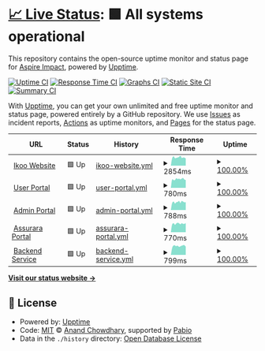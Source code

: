 # [📈 Live Status](https://Aspire-Impact.github.io/upptime-monitor): <!--live status--> **🟩 All systems operational**

This repository contains the open-source uptime monitor and status page for [Aspire Impact](https://Aspire-Impact.github.io/upptime-monitor), powered by [Upptime](https://github.com/upptime/upptime).

[![Uptime CI](https://github.com/Aspire-Impact/upptime-monitor/workflows/Uptime%20CI/badge.svg)](https://github.com/Aspire-Impact/upptime-monitor/actions?query=workflow%3A%22Uptime+CI%22)
[![Response Time CI](https://github.com/Aspire-Impact/upptime-monitor/workflows/Response%20Time%20CI/badge.svg)](https://github.com/Aspire-Impact/upptime-monitor/actions?query=workflow%3A%22Response+Time+CI%22)
[![Graphs CI](https://github.com/Aspire-Impact/upptime-monitor/workflows/Graphs%20CI/badge.svg)](https://github.com/Aspire-Impact/upptime-monitor/actions?query=workflow%3A%22Graphs+CI%22)
[![Static Site CI](https://github.com/Aspire-Impact/upptime-monitor/workflows/Static%20Site%20CI/badge.svg)](https://github.com/Aspire-Impact/upptime-monitor/actions?query=workflow%3A%22Static+Site+CI%22)
[![Summary CI](https://github.com/Aspire-Impact/upptime-monitor/workflows/Summary%20CI/badge.svg)](https://github.com/Aspire-Impact/upptime-monitor/actions?query=workflow%3A%22Summary+CI%22)

With [Upptime](https://upptime.js.org), you can get your own unlimited and free uptime monitor and status page, powered entirely by a GitHub repository. We use [Issues](https://github.com/Aspire-Impact/upptime-monitor/issues) as incident reports, [Actions](https://github.com/Aspire-Impact/upptime-monitor/actions) as uptime monitors, and [Pages](https://Aspire-Impact.github.io/upptime-monitor) for the status page.

<!--start: status pages-->
<!-- This summary is generated by Upptime (https://github.com/upptime/upptime) -->
<!-- Do not edit this manually, your changes will be overwritten -->
<!-- prettier-ignore -->
| URL | Status | History | Response Time | Uptime |
| --- | ------ | ------- | ------------- | ------ |
| <img alt="" src="https://icons.duckduckgo.com/ip3/www.ikooworld.com.ico" height="13"> [Ikoo Website](https://www.ikooworld.com) | 🟩 Up | [ikoo-website.yml](https://github.com/Aspire-Impact/upptime-monitor/commits/HEAD/history/ikoo-website.yml) | <details><summary><img alt="Response time graph" src="./graphs/ikoo-website/response-time-week.png" height="20"> 2854ms</summary><br><a href="https://Aspire-Impact.github.io/upptime-monitor/history/ikoo-website"><img alt="Response time 2854" src="https://img.shields.io/endpoint?url=https%3A%2F%2Fraw.githubusercontent.com%2FAspire-Impact%2Fupptime-monitor%2FHEAD%2Fapi%2Fikoo-website%2Fresponse-time.json"></a><br><a href="https://Aspire-Impact.github.io/upptime-monitor/history/ikoo-website"><img alt="24-hour response time 2854" src="https://img.shields.io/endpoint?url=https%3A%2F%2Fraw.githubusercontent.com%2FAspire-Impact%2Fupptime-monitor%2FHEAD%2Fapi%2Fikoo-website%2Fresponse-time-day.json"></a><br><a href="https://Aspire-Impact.github.io/upptime-monitor/history/ikoo-website"><img alt="7-day response time 2854" src="https://img.shields.io/endpoint?url=https%3A%2F%2Fraw.githubusercontent.com%2FAspire-Impact%2Fupptime-monitor%2FHEAD%2Fapi%2Fikoo-website%2Fresponse-time-week.json"></a><br><a href="https://Aspire-Impact.github.io/upptime-monitor/history/ikoo-website"><img alt="30-day response time 2854" src="https://img.shields.io/endpoint?url=https%3A%2F%2Fraw.githubusercontent.com%2FAspire-Impact%2Fupptime-monitor%2FHEAD%2Fapi%2Fikoo-website%2Fresponse-time-month.json"></a><br><a href="https://Aspire-Impact.github.io/upptime-monitor/history/ikoo-website"><img alt="1-year response time 2854" src="https://img.shields.io/endpoint?url=https%3A%2F%2Fraw.githubusercontent.com%2FAspire-Impact%2Fupptime-monitor%2FHEAD%2Fapi%2Fikoo-website%2Fresponse-time-year.json"></a></details> | <details><summary><a href="https://Aspire-Impact.github.io/upptime-monitor/history/ikoo-website">100.00%</a></summary><a href="https://Aspire-Impact.github.io/upptime-monitor/history/ikoo-website"><img alt="All-time uptime 100.00%" src="https://img.shields.io/endpoint?url=https%3A%2F%2Fraw.githubusercontent.com%2FAspire-Impact%2Fupptime-monitor%2FHEAD%2Fapi%2Fikoo-website%2Fuptime.json"></a><br><a href="https://Aspire-Impact.github.io/upptime-monitor/history/ikoo-website"><img alt="24-hour uptime 100.00%" src="https://img.shields.io/endpoint?url=https%3A%2F%2Fraw.githubusercontent.com%2FAspire-Impact%2Fupptime-monitor%2FHEAD%2Fapi%2Fikoo-website%2Fuptime-day.json"></a><br><a href="https://Aspire-Impact.github.io/upptime-monitor/history/ikoo-website"><img alt="7-day uptime 100.00%" src="https://img.shields.io/endpoint?url=https%3A%2F%2Fraw.githubusercontent.com%2FAspire-Impact%2Fupptime-monitor%2FHEAD%2Fapi%2Fikoo-website%2Fuptime-week.json"></a><br><a href="https://Aspire-Impact.github.io/upptime-monitor/history/ikoo-website"><img alt="30-day uptime 100.00%" src="https://img.shields.io/endpoint?url=https%3A%2F%2Fraw.githubusercontent.com%2FAspire-Impact%2Fupptime-monitor%2FHEAD%2Fapi%2Fikoo-website%2Fuptime-month.json"></a><br><a href="https://Aspire-Impact.github.io/upptime-monitor/history/ikoo-website"><img alt="1-year uptime 100.00%" src="https://img.shields.io/endpoint?url=https%3A%2F%2Fraw.githubusercontent.com%2FAspire-Impact%2Fupptime-monitor%2FHEAD%2Fapi%2Fikoo-website%2Fuptime-year.json"></a></details>
| <img alt="" src="https://icons.duckduckgo.com/ip3/platform.ikooworld.com.ico" height="13"> [User Portal](https://platform.ikooworld.com/) | 🟩 Up | [user-portal.yml](https://github.com/Aspire-Impact/upptime-monitor/commits/HEAD/history/user-portal.yml) | <details><summary><img alt="Response time graph" src="./graphs/user-portal/response-time-week.png" height="20"> 780ms</summary><br><a href="https://Aspire-Impact.github.io/upptime-monitor/history/user-portal"><img alt="Response time 780" src="https://img.shields.io/endpoint?url=https%3A%2F%2Fraw.githubusercontent.com%2FAspire-Impact%2Fupptime-monitor%2FHEAD%2Fapi%2Fuser-portal%2Fresponse-time.json"></a><br><a href="https://Aspire-Impact.github.io/upptime-monitor/history/user-portal"><img alt="24-hour response time 780" src="https://img.shields.io/endpoint?url=https%3A%2F%2Fraw.githubusercontent.com%2FAspire-Impact%2Fupptime-monitor%2FHEAD%2Fapi%2Fuser-portal%2Fresponse-time-day.json"></a><br><a href="https://Aspire-Impact.github.io/upptime-monitor/history/user-portal"><img alt="7-day response time 780" src="https://img.shields.io/endpoint?url=https%3A%2F%2Fraw.githubusercontent.com%2FAspire-Impact%2Fupptime-monitor%2FHEAD%2Fapi%2Fuser-portal%2Fresponse-time-week.json"></a><br><a href="https://Aspire-Impact.github.io/upptime-monitor/history/user-portal"><img alt="30-day response time 780" src="https://img.shields.io/endpoint?url=https%3A%2F%2Fraw.githubusercontent.com%2FAspire-Impact%2Fupptime-monitor%2FHEAD%2Fapi%2Fuser-portal%2Fresponse-time-month.json"></a><br><a href="https://Aspire-Impact.github.io/upptime-monitor/history/user-portal"><img alt="1-year response time 780" src="https://img.shields.io/endpoint?url=https%3A%2F%2Fraw.githubusercontent.com%2FAspire-Impact%2Fupptime-monitor%2FHEAD%2Fapi%2Fuser-portal%2Fresponse-time-year.json"></a></details> | <details><summary><a href="https://Aspire-Impact.github.io/upptime-monitor/history/user-portal">100.00%</a></summary><a href="https://Aspire-Impact.github.io/upptime-monitor/history/user-portal"><img alt="All-time uptime 100.00%" src="https://img.shields.io/endpoint?url=https%3A%2F%2Fraw.githubusercontent.com%2FAspire-Impact%2Fupptime-monitor%2FHEAD%2Fapi%2Fuser-portal%2Fuptime.json"></a><br><a href="https://Aspire-Impact.github.io/upptime-monitor/history/user-portal"><img alt="24-hour uptime 100.00%" src="https://img.shields.io/endpoint?url=https%3A%2F%2Fraw.githubusercontent.com%2FAspire-Impact%2Fupptime-monitor%2FHEAD%2Fapi%2Fuser-portal%2Fuptime-day.json"></a><br><a href="https://Aspire-Impact.github.io/upptime-monitor/history/user-portal"><img alt="7-day uptime 100.00%" src="https://img.shields.io/endpoint?url=https%3A%2F%2Fraw.githubusercontent.com%2FAspire-Impact%2Fupptime-monitor%2FHEAD%2Fapi%2Fuser-portal%2Fuptime-week.json"></a><br><a href="https://Aspire-Impact.github.io/upptime-monitor/history/user-portal"><img alt="30-day uptime 100.00%" src="https://img.shields.io/endpoint?url=https%3A%2F%2Fraw.githubusercontent.com%2FAspire-Impact%2Fupptime-monitor%2FHEAD%2Fapi%2Fuser-portal%2Fuptime-month.json"></a><br><a href="https://Aspire-Impact.github.io/upptime-monitor/history/user-portal"><img alt="1-year uptime 100.00%" src="https://img.shields.io/endpoint?url=https%3A%2F%2Fraw.githubusercontent.com%2FAspire-Impact%2Fupptime-monitor%2FHEAD%2Fapi%2Fuser-portal%2Fuptime-year.json"></a></details>
| <img alt="" src="https://icons.duckduckgo.com/ip3/admin.ikooworld.com.ico" height="13"> [Admin Portal](https://admin.ikooworld.com/) | 🟩 Up | [admin-portal.yml](https://github.com/Aspire-Impact/upptime-monitor/commits/HEAD/history/admin-portal.yml) | <details><summary><img alt="Response time graph" src="./graphs/admin-portal/response-time-week.png" height="20"> 788ms</summary><br><a href="https://Aspire-Impact.github.io/upptime-monitor/history/admin-portal"><img alt="Response time 788" src="https://img.shields.io/endpoint?url=https%3A%2F%2Fraw.githubusercontent.com%2FAspire-Impact%2Fupptime-monitor%2FHEAD%2Fapi%2Fadmin-portal%2Fresponse-time.json"></a><br><a href="https://Aspire-Impact.github.io/upptime-monitor/history/admin-portal"><img alt="24-hour response time 788" src="https://img.shields.io/endpoint?url=https%3A%2F%2Fraw.githubusercontent.com%2FAspire-Impact%2Fupptime-monitor%2FHEAD%2Fapi%2Fadmin-portal%2Fresponse-time-day.json"></a><br><a href="https://Aspire-Impact.github.io/upptime-monitor/history/admin-portal"><img alt="7-day response time 788" src="https://img.shields.io/endpoint?url=https%3A%2F%2Fraw.githubusercontent.com%2FAspire-Impact%2Fupptime-monitor%2FHEAD%2Fapi%2Fadmin-portal%2Fresponse-time-week.json"></a><br><a href="https://Aspire-Impact.github.io/upptime-monitor/history/admin-portal"><img alt="30-day response time 788" src="https://img.shields.io/endpoint?url=https%3A%2F%2Fraw.githubusercontent.com%2FAspire-Impact%2Fupptime-monitor%2FHEAD%2Fapi%2Fadmin-portal%2Fresponse-time-month.json"></a><br><a href="https://Aspire-Impact.github.io/upptime-monitor/history/admin-portal"><img alt="1-year response time 788" src="https://img.shields.io/endpoint?url=https%3A%2F%2Fraw.githubusercontent.com%2FAspire-Impact%2Fupptime-monitor%2FHEAD%2Fapi%2Fadmin-portal%2Fresponse-time-year.json"></a></details> | <details><summary><a href="https://Aspire-Impact.github.io/upptime-monitor/history/admin-portal">100.00%</a></summary><a href="https://Aspire-Impact.github.io/upptime-monitor/history/admin-portal"><img alt="All-time uptime 100.00%" src="https://img.shields.io/endpoint?url=https%3A%2F%2Fraw.githubusercontent.com%2FAspire-Impact%2Fupptime-monitor%2FHEAD%2Fapi%2Fadmin-portal%2Fuptime.json"></a><br><a href="https://Aspire-Impact.github.io/upptime-monitor/history/admin-portal"><img alt="24-hour uptime 100.00%" src="https://img.shields.io/endpoint?url=https%3A%2F%2Fraw.githubusercontent.com%2FAspire-Impact%2Fupptime-monitor%2FHEAD%2Fapi%2Fadmin-portal%2Fuptime-day.json"></a><br><a href="https://Aspire-Impact.github.io/upptime-monitor/history/admin-portal"><img alt="7-day uptime 100.00%" src="https://img.shields.io/endpoint?url=https%3A%2F%2Fraw.githubusercontent.com%2FAspire-Impact%2Fupptime-monitor%2FHEAD%2Fapi%2Fadmin-portal%2Fuptime-week.json"></a><br><a href="https://Aspire-Impact.github.io/upptime-monitor/history/admin-portal"><img alt="30-day uptime 100.00%" src="https://img.shields.io/endpoint?url=https%3A%2F%2Fraw.githubusercontent.com%2FAspire-Impact%2Fupptime-monitor%2FHEAD%2Fapi%2Fadmin-portal%2Fuptime-month.json"></a><br><a href="https://Aspire-Impact.github.io/upptime-monitor/history/admin-portal"><img alt="1-year uptime 100.00%" src="https://img.shields.io/endpoint?url=https%3A%2F%2Fraw.githubusercontent.com%2FAspire-Impact%2Fupptime-monitor%2FHEAD%2Fapi%2Fadmin-portal%2Fuptime-year.json"></a></details>
| <img alt="" src="https://icons.duckduckgo.com/ip3/assurance.ikooworld.com.ico" height="13"> [Assurara Portal](https://assurance.ikooworld.com/) | 🟩 Up | [assurara-portal.yml](https://github.com/Aspire-Impact/upptime-monitor/commits/HEAD/history/assurara-portal.yml) | <details><summary><img alt="Response time graph" src="./graphs/assurara-portal/response-time-week.png" height="20"> 770ms</summary><br><a href="https://Aspire-Impact.github.io/upptime-monitor/history/assurara-portal"><img alt="Response time 770" src="https://img.shields.io/endpoint?url=https%3A%2F%2Fraw.githubusercontent.com%2FAspire-Impact%2Fupptime-monitor%2FHEAD%2Fapi%2Fassurara-portal%2Fresponse-time.json"></a><br><a href="https://Aspire-Impact.github.io/upptime-monitor/history/assurara-portal"><img alt="24-hour response time 770" src="https://img.shields.io/endpoint?url=https%3A%2F%2Fraw.githubusercontent.com%2FAspire-Impact%2Fupptime-monitor%2FHEAD%2Fapi%2Fassurara-portal%2Fresponse-time-day.json"></a><br><a href="https://Aspire-Impact.github.io/upptime-monitor/history/assurara-portal"><img alt="7-day response time 770" src="https://img.shields.io/endpoint?url=https%3A%2F%2Fraw.githubusercontent.com%2FAspire-Impact%2Fupptime-monitor%2FHEAD%2Fapi%2Fassurara-portal%2Fresponse-time-week.json"></a><br><a href="https://Aspire-Impact.github.io/upptime-monitor/history/assurara-portal"><img alt="30-day response time 770" src="https://img.shields.io/endpoint?url=https%3A%2F%2Fraw.githubusercontent.com%2FAspire-Impact%2Fupptime-monitor%2FHEAD%2Fapi%2Fassurara-portal%2Fresponse-time-month.json"></a><br><a href="https://Aspire-Impact.github.io/upptime-monitor/history/assurara-portal"><img alt="1-year response time 770" src="https://img.shields.io/endpoint?url=https%3A%2F%2Fraw.githubusercontent.com%2FAspire-Impact%2Fupptime-monitor%2FHEAD%2Fapi%2Fassurara-portal%2Fresponse-time-year.json"></a></details> | <details><summary><a href="https://Aspire-Impact.github.io/upptime-monitor/history/assurara-portal">100.00%</a></summary><a href="https://Aspire-Impact.github.io/upptime-monitor/history/assurara-portal"><img alt="All-time uptime 100.00%" src="https://img.shields.io/endpoint?url=https%3A%2F%2Fraw.githubusercontent.com%2FAspire-Impact%2Fupptime-monitor%2FHEAD%2Fapi%2Fassurara-portal%2Fuptime.json"></a><br><a href="https://Aspire-Impact.github.io/upptime-monitor/history/assurara-portal"><img alt="24-hour uptime 100.00%" src="https://img.shields.io/endpoint?url=https%3A%2F%2Fraw.githubusercontent.com%2FAspire-Impact%2Fupptime-monitor%2FHEAD%2Fapi%2Fassurara-portal%2Fuptime-day.json"></a><br><a href="https://Aspire-Impact.github.io/upptime-monitor/history/assurara-portal"><img alt="7-day uptime 100.00%" src="https://img.shields.io/endpoint?url=https%3A%2F%2Fraw.githubusercontent.com%2FAspire-Impact%2Fupptime-monitor%2FHEAD%2Fapi%2Fassurara-portal%2Fuptime-week.json"></a><br><a href="https://Aspire-Impact.github.io/upptime-monitor/history/assurara-portal"><img alt="30-day uptime 100.00%" src="https://img.shields.io/endpoint?url=https%3A%2F%2Fraw.githubusercontent.com%2FAspire-Impact%2Fupptime-monitor%2FHEAD%2Fapi%2Fassurara-portal%2Fuptime-month.json"></a><br><a href="https://Aspire-Impact.github.io/upptime-monitor/history/assurara-portal"><img alt="1-year uptime 100.00%" src="https://img.shields.io/endpoint?url=https%3A%2F%2Fraw.githubusercontent.com%2FAspire-Impact%2Fupptime-monitor%2FHEAD%2Fapi%2Fassurara-portal%2Fuptime-year.json"></a></details>
| <img alt="" src="https://icons.duckduckgo.com/ip3/api.ikooworld.com.ico" height="13"> [Backend Service](https://api.ikooworld.com/) | 🟩 Up | [backend-service.yml](https://github.com/Aspire-Impact/upptime-monitor/commits/HEAD/history/backend-service.yml) | <details><summary><img alt="Response time graph" src="./graphs/backend-service/response-time-week.png" height="20"> 799ms</summary><br><a href="https://Aspire-Impact.github.io/upptime-monitor/history/backend-service"><img alt="Response time 799" src="https://img.shields.io/endpoint?url=https%3A%2F%2Fraw.githubusercontent.com%2FAspire-Impact%2Fupptime-monitor%2FHEAD%2Fapi%2Fbackend-service%2Fresponse-time.json"></a><br><a href="https://Aspire-Impact.github.io/upptime-monitor/history/backend-service"><img alt="24-hour response time 799" src="https://img.shields.io/endpoint?url=https%3A%2F%2Fraw.githubusercontent.com%2FAspire-Impact%2Fupptime-monitor%2FHEAD%2Fapi%2Fbackend-service%2Fresponse-time-day.json"></a><br><a href="https://Aspire-Impact.github.io/upptime-monitor/history/backend-service"><img alt="7-day response time 799" src="https://img.shields.io/endpoint?url=https%3A%2F%2Fraw.githubusercontent.com%2FAspire-Impact%2Fupptime-monitor%2FHEAD%2Fapi%2Fbackend-service%2Fresponse-time-week.json"></a><br><a href="https://Aspire-Impact.github.io/upptime-monitor/history/backend-service"><img alt="30-day response time 799" src="https://img.shields.io/endpoint?url=https%3A%2F%2Fraw.githubusercontent.com%2FAspire-Impact%2Fupptime-monitor%2FHEAD%2Fapi%2Fbackend-service%2Fresponse-time-month.json"></a><br><a href="https://Aspire-Impact.github.io/upptime-monitor/history/backend-service"><img alt="1-year response time 799" src="https://img.shields.io/endpoint?url=https%3A%2F%2Fraw.githubusercontent.com%2FAspire-Impact%2Fupptime-monitor%2FHEAD%2Fapi%2Fbackend-service%2Fresponse-time-year.json"></a></details> | <details><summary><a href="https://Aspire-Impact.github.io/upptime-monitor/history/backend-service">100.00%</a></summary><a href="https://Aspire-Impact.github.io/upptime-monitor/history/backend-service"><img alt="All-time uptime 100.00%" src="https://img.shields.io/endpoint?url=https%3A%2F%2Fraw.githubusercontent.com%2FAspire-Impact%2Fupptime-monitor%2FHEAD%2Fapi%2Fbackend-service%2Fuptime.json"></a><br><a href="https://Aspire-Impact.github.io/upptime-monitor/history/backend-service"><img alt="24-hour uptime 100.00%" src="https://img.shields.io/endpoint?url=https%3A%2F%2Fraw.githubusercontent.com%2FAspire-Impact%2Fupptime-monitor%2FHEAD%2Fapi%2Fbackend-service%2Fuptime-day.json"></a><br><a href="https://Aspire-Impact.github.io/upptime-monitor/history/backend-service"><img alt="7-day uptime 100.00%" src="https://img.shields.io/endpoint?url=https%3A%2F%2Fraw.githubusercontent.com%2FAspire-Impact%2Fupptime-monitor%2FHEAD%2Fapi%2Fbackend-service%2Fuptime-week.json"></a><br><a href="https://Aspire-Impact.github.io/upptime-monitor/history/backend-service"><img alt="30-day uptime 100.00%" src="https://img.shields.io/endpoint?url=https%3A%2F%2Fraw.githubusercontent.com%2FAspire-Impact%2Fupptime-monitor%2FHEAD%2Fapi%2Fbackend-service%2Fuptime-month.json"></a><br><a href="https://Aspire-Impact.github.io/upptime-monitor/history/backend-service"><img alt="1-year uptime 100.00%" src="https://img.shields.io/endpoint?url=https%3A%2F%2Fraw.githubusercontent.com%2FAspire-Impact%2Fupptime-monitor%2FHEAD%2Fapi%2Fbackend-service%2Fuptime-year.json"></a></details>

<!--end: status pages-->

[**Visit our status website →**](https://Aspire-Impact.github.io/upptime-monitor)

## 📄 License

- Powered by: [Upptime](https://github.com/upptime/upptime)
- Code: [MIT](./LICENSE) © [Anand Chowdhary](https://anandchowdhary.com), supported by [Pabio](https://pabio.com)
- Data in the `./history` directory: [Open Database License](https://opendatacommons.org/licenses/odbl/1-0/)
